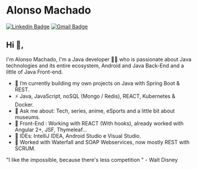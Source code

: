 # Alonso Machado
[![Linkedin Badge](https://img.shields.io/badge/-alonsomachado-blue?style=flat-square&logo=Linkedin&logoColor=white&link=https://www.linkedin.com/in/alonso-lima-machado/)](https://www.linkedin.com/in/alonso-lima-machado/)
[![Gmail Badge](https://img.shields.io/badge/-alonsomachado2@gmail.com-c14438?style=flat-square&logo=Gmail&logoColor=white&link=mailto:alonsomachado2@gmail.com)](mailto:alonsomachado2@gmail.com)
## Hi 👋, 
I'm Alonso Machado, I'm a Java developer 👨‍💻 who is passionate about Java technologies and its entire ecosystem, Android and Java Back-End and a little of Java Front-end. 

- 🔭 I’m currently building my own projects on Java with Spring Boot & REST. 
- ⚡ Java, JavaScript, noSQL (Mongo / Redis), REACT, Kubernetes & Docker.
- 💬 Ask me about: Tech, series, anime, eSports and a little bit about museums.
- 🔭 Front-End : Working with REACT (With hooks), already worked with Angular 2+, JSF, Thymeleaf...
- 🌱 IDEs: IntelliJ IDEA, Android Studio e Visual Studio.
- 🌱 Worked with Waterfall and SOAP Webservices, now mostly REST with SCRUM.

"I like the impossible, because there's less competition " - Walt Disney
